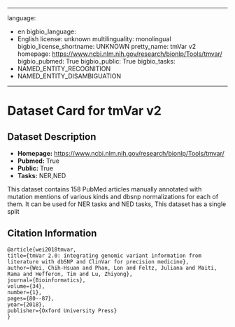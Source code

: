
---
language: 
- en
bigbio_language: 
- English
license: unknown
multilinguality: monolingual
bigbio_license_shortname: UNKNOWN
pretty_name: tmVar v2
homepage: https://www.ncbi.nlm.nih.gov/research/bionlp/Tools/tmvar/
bigbio_pubmed: True
bigbio_public: True
bigbio_tasks: 
- NAMED_ENTITY_RECOGNITION
- NAMED_ENTITY_DISAMBIGUATION
---


# Dataset Card for tmVar v2

## Dataset Description

- **Homepage:** https://www.ncbi.nlm.nih.gov/research/bionlp/Tools/tmvar/
- **Pubmed:** True
- **Public:** True
- **Tasks:** NER,NED


This dataset contains 158 PubMed articles manually annotated with mutation mentions of various kinds and dbsnp normalizations for each of them.
It can be used for NER tasks and NED tasks, This dataset has a single split


## Citation Information

```
@article{wei2018tmvar,
title={tmVar 2.0: integrating genomic variant information from literature with dbSNP and ClinVar for precision medicine},
author={Wei, Chih-Hsuan and Phan, Lon and Feltz, Juliana and Maiti, Rama and Hefferon, Tim and Lu, Zhiyong},
journal={Bioinformatics},
volume={34},
number={1},
pages={80--87},
year={2018},
publisher={Oxford University Press}
}

```
